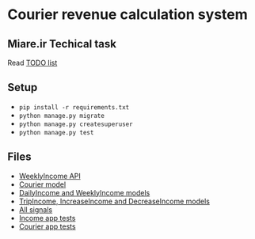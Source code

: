 # Courier revenue calculation system
 
## Miare.ir Techical task
Read [TODO list](https://github.com/AnonC0DER/Courier-revenue-calculation-system/blob/main/TODO.md)

## Setup
- `pip install -r requirements.txt`
- `python manage.py migrate`
- `python manage.py createsuperuser`
- `python manage.py test`


## Files
- [WeeklyIncome API](https://github.com/AnonC0DER/Courier-revenue-calculation-system/tree/main/RevenueCalcSys/income/API)
- [Courier model](https://github.com/AnonC0DER/Courier-revenue-calculation-system/blob/main/RevenueCalcSys/courier/models.py)
- [DailyIncome and WeeklyIncome models](https://github.com/AnonC0DER/Courier-revenue-calculation-system/blob/main/RevenueCalcSys/income/models/DWIncome.py)
- [TripIncome, IncreaseIncome and DecreaseIncome models](https://github.com/AnonC0DER/Courier-revenue-calculation-system/blob/main/RevenueCalcSys/income/models/TripIncome.py)
- [All signals](https://github.com/AnonC0DER/Courier-revenue-calculation-system/blob/main/RevenueCalcSys/income/signals.py)
- [Income app tests](https://github.com/AnonC0DER/Courier-revenue-calculation-system/tree/main/RevenueCalcSys/income/tests)
- [Courier app tests](https://github.com/AnonC0DER/Courier-revenue-calculation-system/tree/main/RevenueCalcSys/courier/tests)
